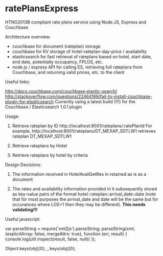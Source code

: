 ratePlansExpress
================

HTNG2013B compliant rate plans service using Node.JS, Express and Couchbase


Architecture overview:

* couchbase for document (rateplan) storage
* couchbase for KV storage of hotel-rateplan-day-price / availability
* elasticsearch for fast retrieval of rateplans based on hotel, start date, end date, potentially occupancy, FPLOS, etc.
* node.js / express API for calling ES, retrieving full rateplans from Couchbase, and returning valid prices, etc. to the client


Useful links:

http://docs.couchbase.com/couchbase-elastic-search/
http://stackoverflow.com/questions/22464169/fail-to-install-couchbase-plugin-for-elasticsearch
Currently using a latest build (!!!) for the Couchbase / Elasticsearch 1.0.1 plugin


Usage:

1) Retrieve rateplan by ID
http://localhost:8001/rateplans/:ratePlanId
For example, http://localhost:8001/rateplans/DT_MEXAP_SDTLW1 retrieves rateplan DT_MEXAP_SDTLW1

2) Retrieve rateplans by Hotel



3) Retrieve rateplans by hotel by criteria






Design Decisions:

1) The information received in HotelAvailGetRes in retained as is as a document

2) The rates and availability information provided in it subsequently stored as key-value pairs of the format hotel::rateplan::arrival_date::date
   (note that for most purposes the arrival_date and date will be the same but for occurances where LOS>1 then they may be different).
   <b>This needs validating!!!</b>



Useful javascript:

var parseString = require('xml2js').parseString;
parseString(xml, {explicitArray: false, mergeAttrs: true}, function (err, result) { console.log(util.inspect(result, false, null)) });

Object.keys(obj)[0];
_.keys(obj)[0];
